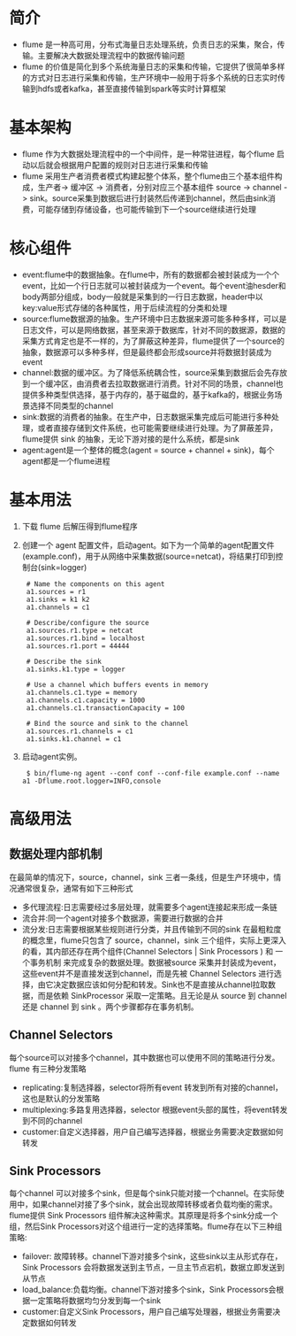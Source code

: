 # 简介
+ flume 是一种高可用，分布式海量日志处理系统，负责日志的采集，聚合，传输。主要解决大数据处理流程中的数据传输问题
+ flume 的价值是简化到多个系统海量日志的采集和传输，它提供了很简单多样的方式对日志进行采集和传输，生产环境中一般用于将多个系统的日志实时传输到hdfs或者kafka，甚至直接传输到spark等实时计算框架

# 基本架构
+ flume 作为大数据处理流程中的一个中间件，是一种常驻进程，每个flume 启动以后就会根据用户配置的规则对日志进行采集和传输
+ flume 采用生产者消费者模式构建起整个体系，整个flume由三个基本组件构成，生产者-> 缓冲区 -> 消费者，分别对应三个基本组件 source -> channel -> sink。source采集到数据后进行封装然后传递到channel，然后由sink消费，可能存储到存储设备，也可能传输到下一个source继续进行处理

# 核心组件
+ event:flume中的数据抽象。在flume中，所有的数据都会被封装成为一个个event，比如一个行日志就可以被封装成为一个event。每个event油hesder和body两部分组成，body一般就是采集到的一行日志数据，header中以key:value形式存储的各种属性，用于后续流程的分类和处理
+ source:flume数据源的抽象。生产环境中日志数据来源可能多种多样，可以是日志文件，可以是网络数据，甚至来源于数据库，针对不同的数据源，数据的采集方式肯定也是不一样的，为了屏蔽这种差异，flume提供了一个source的抽象，数据源可以多种多样，但是最终都会形成source并将数据封装成为event
+ channel:数据的缓冲区。为了降低系统耦合性，source采集到数据后会先存放到一个缓冲区，由消费者去拉取数据进行消费。针对不同的场景，channel也提供多种类型供选择，基于内存的，基于磁盘的，基于kafka的，根据业务场景选择不同类型的channel
+ sink:数据的消费者的抽象。在生产中，日志数据采集完成后可能进行多种处理，或者直接存储到文件系统，也可能需要继续进行处理。为了屏蔽差异，flume提供 sink 的抽象，无论下游对接的是什么系统，都是sink
+ agent:agent是一个整体的概念(agent = source + channel + sink)，每个agent都是一个flume进程

# 基本用法
1. 下载 flume 后解压得到flume程序
2. 创建一个 agent 配置文件，启动agent。如下为一个简单的agent配置文件(example.conf)，用于从网络中采集数据(source=netcat)，将结果打印到控制台(sink=logger)
    
        # Name the components on this agent
        a1.sources = r1
        a1.sinks = k1 k2
        a1.channels = c1

        # Describe/configure the source
        a1.sources.r1.type = netcat
        a1.sources.r1.bind = localhost
        a1.sources.r1.port = 44444

        # Describe the sink
        a1.sinks.k1.type = logger

        # Use a channel which buffers events in memory
        a1.channels.c1.type = memory
        a1.channels.c1.capacity = 1000
        a1.channels.c1.transactionCapacity = 100

        # Bind the source and sink to the channel
        a1.sources.r1.channels = c1
        a1.sinks.k1.channel = c1

3. 启动agent实例。
        
        $ bin/flume-ng agent --conf conf --conf-file example.conf --name a1 -Dflume.root.logger=INFO,console

# 高级用法
## 数据处理内部机制
在最简单的情况下，source，channel，sink 三者一条线，但是生产环境中，情况通常很复杂，通常有如下三种形式
+ 多代理流程:日志需要经过多层处理，就需要多个agent连接起来形成一条链
+ 流合并:同一个agent对接多个数据源，需要进行数据的合并
+ 流分发:日志需要根据某些规则进行分类，并且传输到不同的sink
在最粗粒度的概念里，flume只包含了 source，channel，sink 三个组件，实际上更深入的看，其内部还存在两个组件(Channel Selectors | Sink Processors ) 和 一个事务机制 来完成复杂的数据处理。数据被source 采集并封装成为event，这些event并不是直接发送到channel，而是先被 Channel Selectors 进行选择，由它决定数据应该如何分配和转发。Sink也不是直接从channel拉取数据，而是依赖 SinkProcessor 采取一定策略。且无论是从 source 到 channel 还是 channel 到 sink 。两个步骤都存在事务机制。

## Channel Selectors
每个source可以对接多个channel，其中数据也可以使用不同的策略进行分发。flume 有三种分发策略
+ replicating:复制选择器，selector将所有event 转发到所有对接的channel，这也是默认的分发策略
+ multiplexing:多路复用选择器，selector 根据event头部的属性，将event转发到不同的channel
+ customer:自定义选择器，用户自己编写选择器，根据业务需要决定数据如何转发

## Sink Processors
每个channel 可以对接多个sink，但是每个sink只能对接一个channel。在实际使用中，如果channel对接了多个sink，就会出现故障转移或者负载均衡的需求。flume提供 Sink Processors 组件解决这种需求。其原理是将多个sink分成一个组，然后Sink Processors对这个组进行一定的选择策略。flume存在以下三种组策略:
+ failover: 故障转移。channel下游对接多个sink，这些sink以主从形式存在，Sink Processors 会将数据发送到主节点，一旦主节点宕机，数据立即发送到从节点
+ load_balance:负载均衡。channel下游对接多个sink，Sink Processors会根据一定策略将数据均匀分发到每一个sink
+ customer:自定义Sink Processors，用户自己编写处理器，根据业务需要决定数据如何转发

